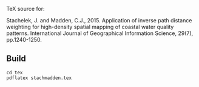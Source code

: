 TeX source for:

Stachelek, J. and Madden, C.J., 2015. Application of inverse path distance weighting for high-density spatial mapping of coastal water quality patterns. International Journal of Geographical Information Science, 29(7), pp.1240-1250.

## Build

```
cd tex
pdflatex stachmadden.tex
```
